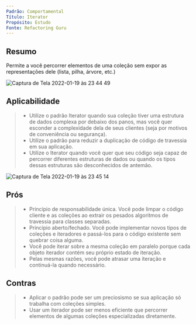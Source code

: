 ```yaml
---
Padrão: Comportamental
Título: Iterator
Propósito: Estudo
Fonte: Refactoring Guru
---
```


## Resumo
Permite a você percorrer elementos de uma coleção sem expor as representações dele (lista, pilha, árvore, etc.)


![Captura de Tela 2022-01-19 às 23 44 49](https://user-images.githubusercontent.com/24915267/150262817-c7b94c97-3d84-4b22-aca5-2723cca37ac5.png)


## Aplicabilidade

> * Utilize o padrão Iterator quando sua coleção tiver uma estrutura de dados complexa por debaixo dos panos, mas você quer esconder a complexidade dela de seus clientes (seja por motivos de conveniência ou segurança).
> * Utilize o padrão para reduzir a duplicação de código de travessia em sua aplicação.
> * Utilize o Iterator quando você quer que seu código seja capaz de percorrer diferentes estruturas de dados ou quando os tipos dessas estruturas são desconhecidos de antemão.

![Captura de Tela 2022-01-19 às 23 45 14](https://user-images.githubusercontent.com/24915267/150262867-31f07dbe-6083-44c5-9058-d28a5624a7a1.png)


## Prós
> * Princípio de responsabilidade única. Você pode limpar o código cliente e as coleções ao extrair os pesados algoritmos de travessia para classes separadas.
> * Princípio aberto/fechado. Você pode implementar novos tipos de coleções e iteradores e passá-los para o código existente sem quebrar coisa alguma.
> * Você pode iterar sobre a mesma coleção em paralelo porque cada objeto iterador contém seu próprio estado de iteração.
> * Pelas mesmas razões, você pode atrasar uma iteração e continuá-la quando necessário.

## Contras
> * Aplicar o padrão pode ser um preciosismo se sua aplicação só trabalha com coleções simples.
> * Usar um iterador pode ser menos eficiente que percorrer elementos de algumas coleções especializadas diretamente.
